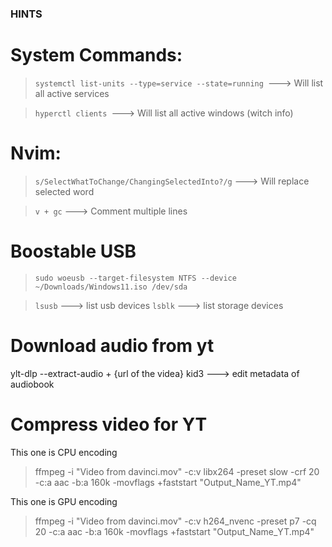 ### HINTS ####

# System Commands:

>`systemctl list-units --type=service --state=running `---> Will list all active services

>`hyperctl clients `---> Will list all active windows (witch info)

# Nvim:

>`s/SelectWhatToChange/ChangingSelectedInto?/g` ---> Will replace selected word

>`v + gc` ---> Comment multiple lines 

# Boostable USB

>`sudo woeusb --target-filesystem NTFS --device ~/Downloads/Windows11.iso /dev/sda`


>`lsusb` ---> list usb devices
>`lsblk` ---> list storage devices

# Download audio from yt
ylt-dlp --extract-audio + {url of the videa}
kid3 ---> edit metadata of audiobook 

# Compress video for YT

This one is CPU encoding
> ffmpeg -i "Video from davinci.mov" -c:v libx264 -preset slow -crf 20 -c:a aac -b:a 160k -movflags +faststart "Output_Name_YT.mp4"

This one is GPU encoding
>ffmpeg -i "Video from davinci.mov" -c:v h264_nvenc -preset p7 -cq 20 -c:a aac -b:a 160k -movflags +faststart "Output_Name_YT.mp4"
